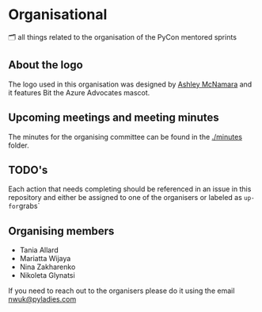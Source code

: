 # Organisational
🗂 all things related to the organisation of the PyCon mentored sprints

## About the logo
The logo used in this organisation was designed by [Ashley McNamara](https://twitter.com/ashleymcnamara) and it features Bit the Azure Advocates mascot.


## Upcoming meetings and meeting minutes

The minutes for the organising committee can be found in the [./minutes](./minutes) folder.

## TODO's
Each action that needs completing should be referenced in an issue in this repository and either be assigned to one of the organisers or labeled as `up-for`grabs`


## Organising members
- Tania Allard
- Mariatta Wijaya
- Nina Zakharenko
- Nikoleta Glynatsi

If you need to reach out to the organisers please do it using the email [nwuk@pyladies.com](nwuk@pyladies.com)
